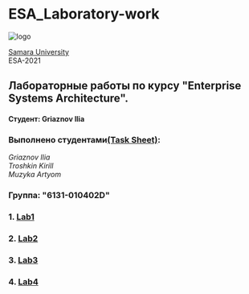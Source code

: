 # ESA_Laboratory-work 
![logo](https://ssau.ru/pagefiles/of_docs/Firm%20blocks_left-gorizont_naimenovanie_Rus.png)

[Samara University](https://ssau.ru/) <br/>
ESA-2021
## Лабораторные работы по курсу "Enterprise Systems Architecture". <br/>
#### Студент: Griaznov Ilia <br/>
### Выполнено студентами[(Task Sheet)](https://github.com/Dark-MonkGI/Enterprise_Systems_Architecture_SAMARA_UNIVERSITY/tree/main/Task_Sheet):  <br/>
*Griaznov Ilia* <br/>
*Troshkin Kirill* <br/>
*Muzyka Artyom* <br/>
### Группа: "6131-010402D"



### 1. [Lab1](https://github.com/)
### 2. [Lab2](https://github.com/)
### 3. [Lab3](https://github.com/)
### 4. [Lab4](https://github.com/)
